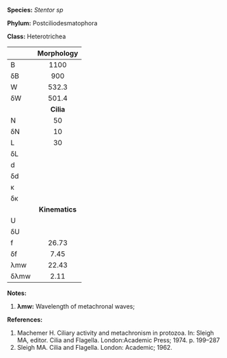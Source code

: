 **Species:** *Stentor sp*

**Phylum:** Postciliodesmatophora

**Class:** Heterotrichea

|      | **Morphology** |
| :--- | :------------: |
| B    | 1100 |
| δB   | 900 |
| W    | 532.3 |
| δW   | 501.4 |
|      | **Cilia** |
| N    | 50 |
| δN   | 10 |
| L    | 30 |
| δL   |  |
| d    |  |
| δd   |  |
| κ    |  |
| δκ   |  |
|      | **Kinematics** |
| U    |  |
| δU   |  |
| f    | 26.73 |
| δf   | 7.45 |
| λmw  | 22.43 |
| δλmw | 2.11 |

**Notes:**

1. **λmw:** Wavelength of metachronal waves;

**References:**

1. Machemer H.  Ciliary activity and metachronism in protozoa.  In:  Sleigh MA, editor. Cilia and Flagella. London:Academic Press; 1974. p. 199–287
1. Sleigh MA.  Cilia and Flagella.  London:  Academic; 1962.
